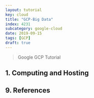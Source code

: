 ```yaml
---
layout: tutorial
key: cloud
title: "GCP-Big Data"
index: 4231
subcategory: google-cloud
date: 2019-09-15
tags: [GCP]
draft: true
---
```


> Google GCP Tutorial

## 1. Computing and Hosting

## 9. References
